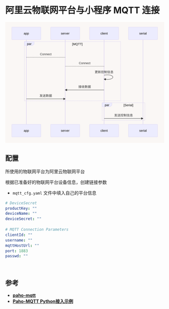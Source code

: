 # 阿里云物联网平台与小程序 MQTT 连接

![](./img/mqtt-client.png)
## 配置
所使用的物联网平台为阿里云物联网平台

根据已准备好的物联网平台设备信息，创建链接参数

- `mqtt_cfg.yaml` 文件中填入自己的平台信息

``` yaml title ="mqtt_cfg.yaml"
# DeviceSecret
productKey: ""
deviceName: ""
deviceSecret: ""

# MQTT Connection Parameters
clientId: ""
username: ""
mqttHostUrl: ""
port: 1883
passwd: ""
```

![]()

## 参考

- **[paho-mqtt](https://pypi.org/project/paho-mqtt/)**
- **[Paho-MQTT Python接入示例](https://help.aliyun.com/document_detail/438290.html?spm=a2c4g.146611.0.0.35fc31b7IbAeRf)**

